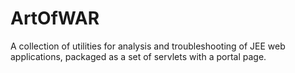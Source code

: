 # ArtOfWAR
A collection of utilities for analysis and troubleshooting of JEE web applications, packaged as a set of servlets with a portal page.
